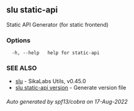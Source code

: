 ## slu static-api

Static API Generator (for static frontend)

### Options

```
  -h, --help   help for static-api
```

### SEE ALSO

* [slu](slu.md)	 - SikaLabs Utils, v0.45.0
* [slu static-api version](slu_static-api_version.md)	 - Generate version file

###### Auto generated by spf13/cobra on 17-Aug-2022
